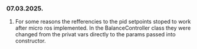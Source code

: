 ### 07.03.2025.
1. For some reasons the refferencies to the pid setpoints stoped to work after micro ros implemented. In the BalanceController class they were changed from the privat vars directly to the params passed into constructor.
